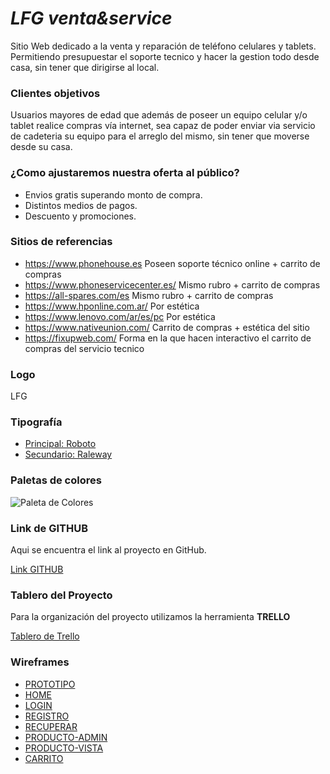# ***LFG venta&service***

Sitio Web dedicado a la venta y reparación de teléfono celulares y tablets. Permitiendo presupuestar el soporte tecnico y hacer la gestion todo desde casa, sin tener que dirigirse al local.

### **Clientes objetivos**

Usuarios mayores de edad que además de poseer un equipo celular y/o tablet realice compras vía internet, sea capaz de poder enviar via servicio de cadeteria su equipo para el arreglo del mismo, sin tener que moverse desde su casa.

### **¿Como ajustaremos nuestra oferta al público?**

 - Envios gratis superando monto de compra.
 - Distintos medios de pagos.
 - Descuento y promociones.

### **Sitios de referencias**

 - https://www.phonehouse.es Poseen soporte técnico online + carrito de compras
 - https://www.phoneservicecenter.es/ Mismo rubro + carrito de compras
 - https://all-spares.com/es Mismo rubro + carrito de compras
 - https://www.hponline.com.ar/ Por estética
 - https://www.lenovo.com/ar/es/pc Por estética
 - https://www.nativeunion.com/ Carrito de compras + estética del sitio
 - https://fixupweb.com/ Forma en la que hacen interactivo el carrito de compras del servicio tecnico

### **Logo**

LFG
 

### **Tipografía**

 - [Principal: Roboto](https://fonts.google.com/?selection.family=Roboto)
 - [Secundario: Raleway](https://fonts.google.com/?selection.family=Raleway)

### **Paletas de colores**

![Paleta de Colores](https://raw.githubusercontent.com/0220CBFSNCN01ARCO/Grupo_6_LFG-venta-service/master/site/mockups/Color%20Hunt%20Palette%202763.png)

### **Link de GITHUB** 

Aqui se encuentra el link al proyecto en GitHub.

[Link GITHUB](https://github.com/0220CBFSNCN01ARCO/Grupo_6_LFG-venta-service)

### **Tablero del Proyecto**

Para la organización del proyecto utilizamos la herramienta **TRELLO**

[Tablero de Trello](https://trello.com/b/v2tsqfon/grupo-6-proyecto-integrador)

### **Wireframes**
- [PROTOTIPO](https://xd.adobe.com/spec/49180aa7-3236-4a1f-72e3-4775413b9cfd-3f29/)
- [HOME](https://raw.githubusercontent.com/0220CBFSNCN01ARCO/Grupo_6_LFG-venta-service/master/site/mockups/HOME.jpg)
- [LOGIN](https://raw.githubusercontent.com/0220CBFSNCN01ARCO/Grupo_6_LFG-venta-service/master/site/mockups/LOGIN.jpg)
- [REGISTRO](https://raw.githubusercontent.com/0220CBFSNCN01ARCO/Grupo_6_LFG-venta-service/master/site/mockups/REGISTRO%20USER.jpg)
- [RECUPERAR](https://raw.githubusercontent.com/0220CBFSNCN01ARCO/Grupo_6_LFG-venta-service/master/site/mockups/RECUPERAR.jpg)
- [PRODUCTO-ADMIN](https://raw.githubusercontent.com/0220CBFSNCN01ARCO/Grupo_6_LFG-venta-service/master/site/mockups/NUEVO%20PRODUCTO.jpg)
- [PRODUCTO-VISTA](https://raw.githubusercontent.com/0220CBFSNCN01ARCO/Grupo_6_LFG-venta-service/master/site/mockups/VISTA%20PRODUCTO.jpg)
- [CARRITO](https://raw.githubusercontent.com/0220CBFSNCN01ARCO/Grupo_6_LFG-venta-service/master/site/mockups/CARRITO.jpg)



